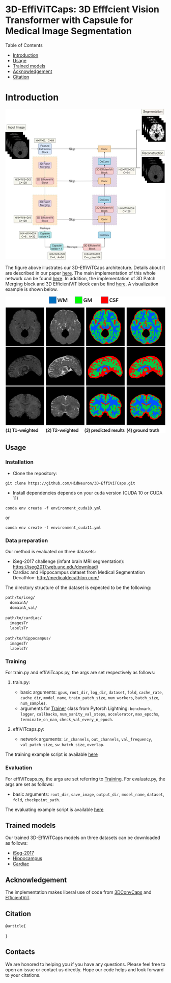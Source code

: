 # 3D-EffiViTCaps: 3D Efffcient Vision Transformer with Capsule for Medical Image Segmentation
Table of Contents
* [Introduction](#introduction)
* [Usage](#usage)
* [Trained models](#trained-models)
* [Acknowledgement](#acknowledgement)
* [Citation](#citation)

# Introduction
![image](imgs/3D-EffiViTCaps.jpg)

The figure above illustrates our 3D-EffiViTCaps architecture. Details about it are described in our paper [here](). The main implementation of this whole network can be found [here](module/effiViTcaps.py). In addition, the implementation of 3D Patch Merging block and 3D EfficientViT block can be find [here](main_block/efficientViT3D.py). A visualization example is shown below.

![image](imgs/visualization.png)

## Usage

### Installation
- Clone the repository:
```
git clone https://github.com/HidNeuron/3D-EffiViTCaps.git
```

- Install dependencies depends on your cuda version (CUDA 10 or CUDA 11)
```
conda env create -f environment_cuda10.yml
```
or
```
conda env create -f environment_cuda11.yml
```

### Data preparation
Our method is evaluated on three datasets:
* iSeg-2017 challenge (infant brain MRI segmentation): <https://iseg2017.web.unc.edu/download/>
* Cardiac and Hippocampus dataset from Medical Segmentation Decathlon: <http://medicaldecathlon.com/>

The directory structure of the dataset is expected to be the following:
```
path/to/iseg/
  domainA/
  domainA_val/

path/to/cardiac/
  imagesTr
  labelsTr

path/to/hippocampus/
  imagesTr
  labelsTr
```

### Training
For train.py and effiViTcaps.py, the args are set respectively as follows:
1. train.py:
   * basic arguments: `gpus`, `root_dir`, `log_dir`, `dataset`, `fold`, `cache_rate`, `cache_dir`, `model_name`, `train_patch_size`, `num_workers`, `batch_size`, `num_samples`.
   * arguments for [Trainer](https://pytorch-lightning.readthedocs.io/en/latest/common/trainer.html#trainer-class-api) class from Pytorch Lightning: `benchmark`, `logger`, `callbacks`, `num_sanity_val_steps`, `accelerator`,  `max_epochs`, `terminate_on_nan`, `check_val_every_n_epoch`.

2. effiViTcaps.py:
   * network arguments: `in_channels`, `out_channels`, `val_frequency`, `val_patch_size`, `sw_batch_size`, `overlap`.

The training example script is available [here](scripts/train_3d_effiViTcaps.sh)

### Evaluation
For effiViTcaps.py, the args are set referring to [Training](#training). For evaluate.py, the args are set as follows:
   * basic arguments: `root_dir`, `save_image`, `output_dir`,  `model_name`, `dataset`, `fold`, `checkpoint_path`.

The evaluating example script is available [here](scripts/eval_3d_effiViTcaps.sh)


## Trained models
Our trained 3D-EffiViTCaps models on three datasets can be downloaded as follows: 

- [iSeg-2017](https://pan.baidu.com/disk/main?_at_=1707066763547#/index?category=all&path=%2F3D-EffiViTCaps-checkpoints%2Fiseg2017)
- [Hippocampus](https://pan.baidu.com/disk/main?_at_=1707066763547#/index?category=all&path=%2F3D-EffiViTCaps-checkpoints%2Fhippocampus)
- [Cardiac](https://pan.baidu.com/disk/main?_at_=1707066763547#/index?category=all&path=%2F3D-EffiViTCaps-checkpoints%2Fcardiac)

## Acknowledgement
The implementation makes liberal use of code from [3DConvCaps](https://github.com/UARK-AICV/3DConvCaps) and [EfficientViT](https://github.com/microsoft/Cream/tree/main/EfficientViT).

## Citation
```
@article{

}
```
## Contacts
We are honored to helping you if you have any questions. Please feel free to open an issue or contact us directly. Hope our code helps and look forward to your citations.
